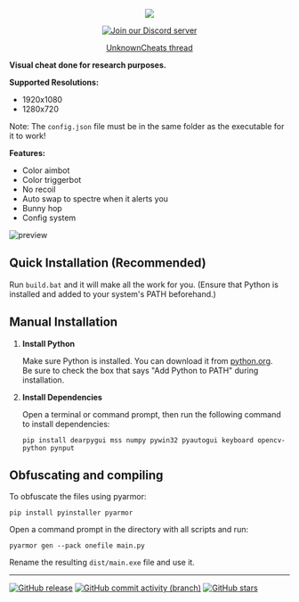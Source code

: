 <p align="center">
  <img src="https://github.com/user-attachments/assets/2b583175-9623-4ff9-82a5-1395824a3ef7" />
</p>

<p align="center">
  <a href="https://discord.gg/DnaNjHx7an">
    <img src="https://img.shields.io/discord/1284573063442071703?style=for-the-badge&logo=discord&logoColor=white&logoSize=auto&label=Discord&color=5865f2" alt="Join our Discord server">
  </a>
</p>

<p align="center">
  <a href="https://www.unknowncheats.me/forum/other-fps-games/660411-spectre-divide-colorbot.html">UnknownCheats thread</a>
</p>

**Visual cheat done for research purposes.**

**Supported Resolutions:**
- 1920x1080
- 1280x720

Note: The `config.json` file must be in the same folder as the executable for it to work!

**Features:**
- Color aimbot
- Color triggerbot
- No recoil
- Auto swap to spectre when it alerts you
- Bunny hop
- Config system

![preview](https://github.com/user-attachments/assets/b4ce2a29-7950-4c02-898a-27d38d9a6c15)

## Quick Installation (Recommended)

Run `build.bat` and it will make all the work for you. (Ensure that Python is installed and added to your system's PATH beforehand.)

## Manual Installation

1. **Install Python**
   
   Make sure Python is installed. You can download it from [python.org](https://www.python.org/downloads/).  
   Be sure to check the box that says "Add Python to PATH" during installation.
   
2. **Install Dependencies**
   
   Open a terminal or command prompt, then run the following command to install dependencies:

   ```
   pip install dearpygui mss numpy pywin32 pyautogui keyboard opencv-python pynput
   ```   
## Obfuscating and compiling

To obfuscate the files using pyarmor:
```
pip install pyinstaller pyarmor
```

Open a command prompt in the directory with all scripts and run:
```
pyarmor gen --pack onefile main.py
```

Rename the resulting `dist/main.exe` file and use it.

---

  [![GitHub release](https://img.shields.io/github/release/secretlay3r/Dividence-for-Spectre-Divide)](https://github.com/secretlay3r/Dividence-for-Spectre-Divide/releases)
  [![GitHub commit activity (branch)](https://img.shields.io/github/commit-activity/m/secretlay3r/Dividence-for-Spectre-Divide)](/../../commits/)
  [![GitHub stars](https://img.shields.io/github/stars/secretlay3r/Dividence-for-Spectre-Divide)](https://github.com/secretlay3r/Dividence-for-Spectre-Divide/stargazers)
